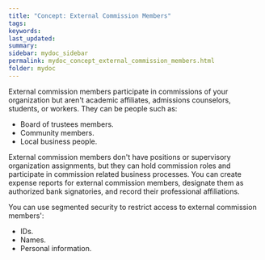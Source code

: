 ```yaml
---
title: "Concept: External Commission Members"
tags:
keywords:
last_updated:
summary:
sidebar: mydoc_sidebar
permalink: mydoc_concept_external_commission_members.html
folder: mydoc
---
```


External commission members participate in commissions of your organization but aren't academic affiliates, admissions counselors, students, or workers. They can be people such as:
* Board of trustees members.
* Community members.
* Local business people.

External commission members don't have positions or supervisory organization assignments, but they can hold commission roles and participate in commission related business processes. You can create expense reports for external commission members, designate them as authorized bank signatories, and record their professional affiliations.

You can use segmented security to restrict access to external commission members':
* IDs.
* Names.
* Personal information.
